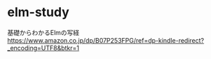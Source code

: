# elm-study
基礎からわかるElmの写経
https://www.amazon.co.jp/dp/B07P253FPG/ref=dp-kindle-redirect?_encoding=UTF8&btkr=1

